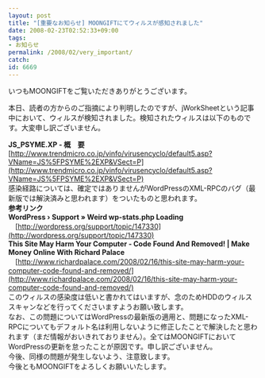```yaml
---
layout: post
title: "[重要なお知らせ] MOONGIFTにてウィルスが感知されました"
date: 2008-02-23T02:52:33+09:00
tags: 
- お知らせ
permalink: /2008/02/very_important/
catch: 
id: 6669
---
```

いつもMOONGIFTをご覧いただきありがとうございます。   
  
本日、読者の方からのご指摘により判明したのですが、jWorkSheetという記事中において、ウィルスが検知されました。検知されたウィルスは以下のものです。大変申し訳ございません。   
  
**JS\_PSYME.XP - 概　要** 　[http://www.trendmicro.co.jp/vinfo/virusencyclo/default5.asp?VName=JS%5FPSYME%2EXP&VSect=P](http://www.trendmicro.co.jp/vinfo/virusencyclo/default5.asp?VName=JS%5FPSYME%2EXP&VSect=P)  
感染経路については、確定ではありませんがWordPressのXML-RPCのバグ（最新版では解決済みと思われます）をついたものと思われます。   
**参考リンク**  
**WordPress › Support » Weird wp-stats.php Loading**   
　[http://wordpress.org/support/topic/147330](http://wordpress.org/support/topic/147330)  
**This Site May Harm Your Computer - Code Found And Removed! | Make Money Online With Richard Palace**   
　[http://www.richardpalace.com/2008/02/16/this-site-may-harm-your-computer-code-found-and-removed/](http://www.richardpalace.com/2008/02/16/this-site-may-harm-your-computer-code-found-and-removed/)  
このウィルスの感染度は低いと書かれてはいますが、念のためHDDのウィルススキャンなどを行ってくださいますようお願い致します。   
なお、この問題についてはWordPressの最新版の適用と、問題になったXML-RPCについてもデフォルト名は利用しないように修正したことで解決したと思われます（まだ情報がおいきれておりません）。全てはMOONGIFTにおいてWordPressの更新を怠ったことが原因です。申し訳ございません。   
今後、同様の問題が発生しないよう、注意致します。   
今後ともMOONGIFTをよろしくお願いいたします。


